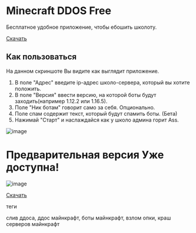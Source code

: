 # Minecraft DDOS Free

Бесплатное удобное приложение, чтобы ебошить школоту.

[Скачать](https://github.com/Titlehhhh/Minecraft-DDOS-Free/releases/tag/1.0.0)

## Как пользоваться


На данном скриншоте Вы видите как выглядит приложение.
1) В поле "Адрес" введите ip-адрес школо-сервера, который вы хотите положить. 
2) В поле "Версия" ввести версию, на которой боты будут заходить(например 1.12.2 или 1.16.5).
3) Поле "Ник ботам" говорит само за себя. Опционально.
4) Поле спам содержит текст, который будут спамить боты. (Бета)
5) Нажимай "Старт" и наслаждайся как у школо админа горит Ass.


![image](https://user-images.githubusercontent.com/93156853/208642338-2b2c79f1-7267-481b-9486-4e11fe2ccf6d.png)



# Предварительная версия Уже доступна!

![image](https://user-images.githubusercontent.com/93156853/216658594-945b9351-86ee-4245-b903-fcdb97180e3d.png)

[Скачать](https://github.com/Titlehhhh/Minecraft-DDOS-Free/releases/tag/1.0.0.pre)



теги

слив ддоса, ддос майнкрафт, боты майнкрафт, взлом опки, краш серверов майнкрафт
